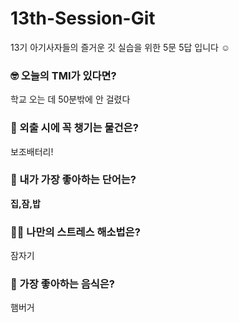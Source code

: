 # 13th-Session-Git
13기 아기사자들의 즐거운 깃 실습을 위한 5문 5답 입니다 ☺️

### 🤓 오늘의 TMI가 있다면?
학교 오는 데 50분밖에 안 걸렸다 

### 🎒 외출 시에 꼭 챙기는 물건은?
보조배터리!

### 🤙 내가 가장 좋아하는 단어는?
**집,잠,밥**

### 🧘‍♀️ 나만의 스트레스 해소법은?
잠자기 

### 🍧 가장 좋아하는 음식은?
햄버거
